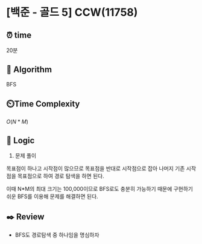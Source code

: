 # [백준 - 골드 5] CCW(11758)

## ⏰  **time**

20분

## :pushpin: **Algorithm**

BFS

## ⏲️**Time Complexity**

$O(N*M)$

## :round_pushpin: **Logic**
1. 문제 풀이

목표점이 하나고 시작점이 많으므로 목표점을 반대로 시작점으로 잡아 나머지 기존 시작점을 목표점으로 하여 경로 탐색을 하면 된다.

이때 N*M의 최대 크기는 100,000이므로 BFS로도 충분히 가능하기 때문에 구현하기 쉬운 BFS를 이용해 문제를 해결하면 된다.

## :black_nib: **Review**
- BFS도 경로탐색 중 하나임을 명심하자